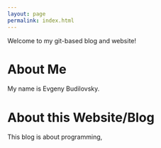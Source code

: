 ```yaml
---
layout: page
permalink: index.html
---
```


Welcome to my git-based blog and website!

About Me
=========

My name is Evgeny Budilovsky.


About this Website/Blog
=======================

This blog is about programming,

